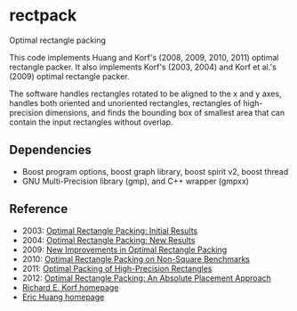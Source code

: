 rectpack
========

Optimal rectangle packing

This code implements Huang and Korf's (2008, 2009, 2010, 2011) optimal rectangle packer. It also implements Korf's (2003, 2004) and Korf et al.'s (2009) optimal rectangle packer.

The software handles rectangles rotated to be aligned to the x and y axes, handles both oriented and unoriented rectangles, rectangles of high-precision dimensions, and finds the bounding box of smallest area that can contain the input rectangles without overlap.

Dependencies
------------

* Boost program options, boost graph library, boost spirit v2, boost thread
* GNU Multi-Precision library (gmp), and C++ wrapper (gmpxx)

Reference
---------

* 2003: [Optimal Rectangle Packing: Initial Results](http://www.aaai.org/Papers/ICAPS/2003/ICAPS03-029.pdf)
* 2004: [Optimal Rectangle Packing: New Results](http://www.aaai.org/Papers/ICAPS/2004/ICAPS04-019.pdf)
* 2009: [New Improvements in Optimal Rectangle Packing](http://ijcai.org/papers09/Papers/IJCAI09-092.pdf)
* 2010: [Optimal Rectangle Packing on Non-Square Benchmarks](http://www.aaai.org/ocs/index.php/AAAI/AAAI10/paper/view/1678/1933)
* 2011: [Optimal Packing of High-Precision Rectangles](http://www.aaai.org/ocs/index.php/AAAI/AAAI11/paper/view/3581/3820)
* 2012: [Optimal Rectangle Packing: An Absolute Placement Approach](http://www.jair.org/media/3735/live-3735-6794-jair.pdf)
* [Richard E. Korf homepage](http://www.cs.ucla.edu/~korf/)
* [Eric Huang homepage](http://www.erichuang.net/)
